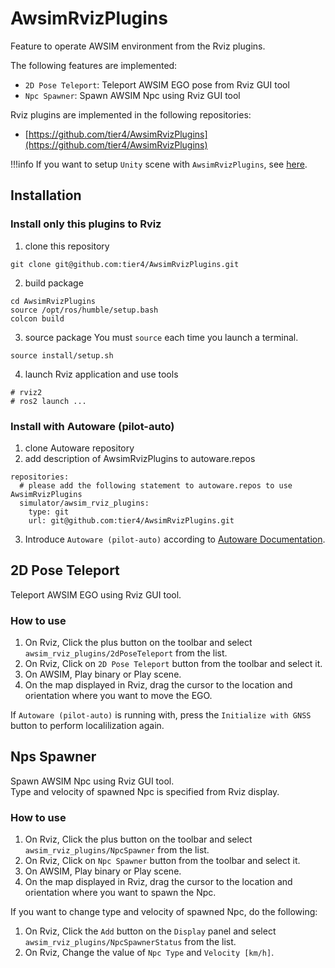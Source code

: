 # AwsimRvizPlugins
Feature to operate AWSIM environment from the Rviz plugins.

<popup-img src="./npc_spawner.png" alt="AwsimRvizPlugins"></popup-img>

The following features are implemented:

- `2D Pose Teleport`: Teleport AWSIM EGO pose from Rviz GUI tool
- `Npc Spawner`: Spawn AWSIM Npc using Rviz GUI tool

Rviz plugins are implemented in the following repositories:

- [https://github.com/tier4/AwsimRvizPlugins](https://github.com/tier4/AwsimRvizPlugins)

!!!info
    If you want to setup `Unity` scene with `AwsimRvizPlugins`, see [here](../../../DeveloperGuide/Layer/Usecase/AwsimRvizPlugins/index.md).

## Installation
### Install only this plugins to Rviz
1. clone this repository
```
git clone git@github.com:tier4/AwsimRvizPlugins.git
```
2. build package
```
cd AwsimRvizPlugins
source /opt/ros/humble/setup.bash
colcon build
```
3. source package
You must `source` each time you launch a terminal.
```
source install/setup.sh
```
4. launch Rviz application and use tools
```
# rviz2
# ros2 launch ...
```

### Install with Autoware (pilot-auto)
1. clone Autoware repository
2. add description of AwsimRvizPlugins to autoware.repos
```
repositories:
  # please add the following statement to autoware.repos to use AwsimRvizPlugins
  simulator/awsim_rviz_plugins:
    type: git
    url: git@github.com:tier4/AwsimRvizPlugins.git
```
3. Introduce `Autoware (pilot-auto)` according to [Autoware Documentation](https://autowarefoundation.github.io/autoware-documentation/main/installation/autoware/source-installation/).

## 2D Pose Teleport
Teleport AWSIM EGO using Rviz GUI tool.
<popup-img src="./2d_pose_teleport.png" alt="2D Pose Teleport"></popup-img>

### How to use
1. On Rviz, Click the plus button on the toolbar and select `awsim_rviz_plugins/2dPoseTeleport` from the list.
<popup-img src="./tool_bar_ego.png" alt="2D Pose Teleport Setup"></popup-img>
2. On Rviz, Click on `2D Pose Teleport` button from the toolbar and select it.
3. On AWSIM, Play binary or Play scene.
4. On the map displayed in Rviz, drag the cursor to the location and orientation where you want to move the EGO.

If `Autoware (pilot-auto)` is running with, press the `Initialize with GNSS` button to perform localilization again.

## Nps Spawner
Spawn AWSIM Npc using Rviz GUI tool.<br>
Type and velocity of spawned Npc is specified from Rviz display.

<popup-img src="./npc_spawner.png" alt="Npc Spawner"></popup-img>

### How to use
1. On Rviz, Click the plus button on the toolbar and select `awsim_rviz_plugins/NpcSpawner` from the list.
<popup-img src="./tool_bar_npc.png" alt="Tool Bar"></popup-img>
2. On Rviz, Click on `Npc Spawner` button from the toolbar and select it.
3. On AWSIM, Play binary or Play scene.
4. On the map displayed in Rviz, drag the cursor to the location and orientation where you want to spawn the Npc.

If you want to change type and velocity of spawned Npc, do the following:

1. On Rviz, Click the `Add` button on the `Display` panel and select `awsim_rviz_plugins/NpcSpawnerStatus` from the list.
<popup-img src="./status_panel.png" alt="Status Panel"></popup-img>
2. On Rviz, Change the value of `Npc Type` and `Velocity [km/h]`.
